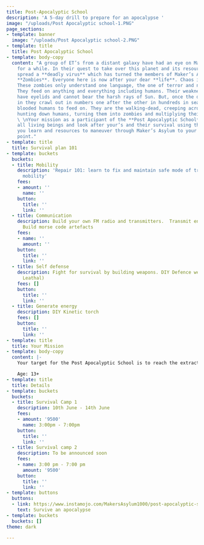 ```yaml
---
title: Post-Apocalyptic School
description: 'A 5-day drill to prepare for an apocalypse '
image: "/uploads/Post Apocalyptic school-1.PNG"
page_sections:
- template: banner
  image: "/uploads/Post Apocalyptic school-2.PNG"
- template: title
  title: Post Apocalyptic School
- template: body-copy
  content: "A group of ET’s from a distant galaxy have had an eye on Maker’s Asylum
    for a while. In their quest to take over this planet and its resources they have
    spread a **deadly virus** which has turned the members of Maker’s Asylum into
    **Zombies**. Everyone here is now after your dear **life**. Chaos is everywhere.
    These zombies only understand one language, the one of terror and nightmares.
    They feed on anything and everything including humans. Their weakness? They don’t
    have eyelids and cannot bear the harsh rays of Sun. But, once the darkness seeps
    in they crawl out in numbers one after the other in hundreds in search of warm
    blooded humans to feed on. They are the walking-dead, creeping across streets
    hunting down humans, turning them into zombies and multiplying their count.\n\n
    \ \nYour mission as a participant of the **Post Apocalyptic School** is to organise
    all living beings and look after your’s and their survival using the new skills
    you learn and resources to maneuver through Maker’s Asylum to your extraction
    point."
- template: title
  title: Survival plan 101
- template: buckets
  buckets:
  - title: Mobility
    description: 'Repair 101: learn to fix and maintain safe mode of transit. DIY
      mobility'
    fees:
    - amount: ''
      name: ''
    button:
      title: ''
      link: ''
  - title: Communication
    description: Build your own FM radio and transmitters.  Transmit encrypted signals,
      Build morse code artefacts
    fees:
    - name: ''
      amount: ''
    button:
      title: ''
      link: ''
  - title: Self defense
    description: Fight for survival by building weapons. DIY Defence weapon. (Non
      Leathal)
    fees: []
    button:
      title: ''
      link: ''
  - title: Generate energy
    description: DIY Kinetic torch
    fees: []
    button:
      title: ''
      link: ''
- template: title
  title: Your Mission
- template: body-copy
  content: |-
    Your target for the Post Apocalyptic School is to reach the extraction point from anywhere using tools, weapons and survive the apocalypse.

    Age: 13+
- template: title
  title: Details
- template: buckets
  buckets:
  - title: Survival Camp 1
    description: 10th June - 14th June
    fees:
    - amount: '9500'
      name: 3:00pm - 7:00pm
    button:
      title: ''
      link: ''
  - title: Survival camp 2
    description: To be announced soon
    fees:
    - name: 3:00 pm - 7:00 pm
      amount: '9500'
    button:
      title: ''
      link: ''
- template: buttons
  buttons:
  - link: https://www.instamojo.com/MakersAsylum1000/post-apocalyptic-school/
    text: Survive an apocalypse
- template: buckets
  buckets: []
theme: dark

---
```

